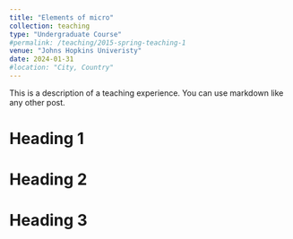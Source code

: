 ```yaml
---
title: "Elements of micro"
collection: teaching
type: "Undergraduate Course"
#permalink: /teaching/2015-spring-teaching-1
venue: "Johns Hopkins Univeristy"
date: 2024-01-31
#location: "City, Country"
---
```


This is a description of a teaching experience. You can use markdown like any other post.

Heading 1
======

Heading 2
======

Heading 3
======
